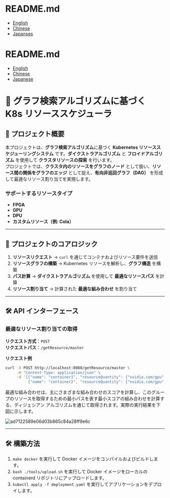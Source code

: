 # README.md
- [English](README.en.md)
- [Chinese](README.md)
- [Japanses](README.jp.md)


# README.md
- [English](README.en.md)
- [Chinese](README.md)
- [Japanese](README.jp.md)

# 🚀 グラフ検索アルゴリズムに基づく K8s リソーススケジューラ

## 📌 プロジェクト概要
本プロジェクトは、**グラフ検索アルゴリズム**に基づく **Kubernetes リソーススケジューリングシステム** です。**ダイクストラアルゴリズム** と **フロイドアルゴリズム** を使用して **クラスタリソースの探索** を行います。  
プロジェクトでは、**クラスタ内のリソースをグラフのノード** として扱い、**リソース間の関係をグラフのエッジ** として捉え、**有向非巡回グラフ（DAG）** を形成して最適なリソース割り当てを実現します。

### **サポートするリソースタイプ**
- **FPGA**
- **GPU**
- **DPU**
- **カスタムリソース（例: Cola）**

---

## 🎯 プロジェクトのコアロジック
1. **リソースリクエスト** → `curl` を通じてコンテナおよびリソース要件を送信  
2. **リソースグラフの構築** → Kubernetes リソースを解析し、**グラフ構造** を構築  
3. **パス計算** → **ダイクストラアルゴリズム** を使用して **最適なリソースパス** を計算  
4. **リソース割り当て** → 計算された **最適な組み合わせ** を割り当て  

---

## 🛠 API インターフェース
### **最適なリソース割り当ての取得**
**リクエスト方式**：`POST`  
**リクエストパス**：`/getResource/master`  

**リクエスト例**
```bash
curl -X POST http://localhost:8080/getResource/master \
     -H "Content-Type: application/json" \
     -d '[{"name": "container1", "resourceQuantity": {"nvidia.com/gpu": 1, "fpga": 1, "myway5.com/cola": 4}}, 
          {"name": "container2", "resourceQuantity": {"nvidia.com/gpu": 1, "fpga": 1, "myway5.com/cola": 2}}]'
```

最適な組み合わせは、主にさまざまな組み合わせのスコアを計算し、このグループのリソースを取得するための最小パスを表す最小スコアの組み合わせを計算する、ディジェシアン アルゴリズムを通じて取得されます。実際の実行結果を下図に示します。

![ad7122589e06d03b865c84a28ff9e6c](https://github.com/user-attachments/assets/551ed513-10ff-4acc-9a93-ab38d8c3d1b7)

---
## 🛠️ 構築方法
1. `make docker` を実行して Docker イメージをコンパイルおよびビルドします。
2. `bash ./tools/upload.sh` を実行して Docker イメージをローカルの containerd リポジトリにアップロードします。
3. `kubectl apply -f deployment.yaml` を実行してアプリケーションをデプロイします。

